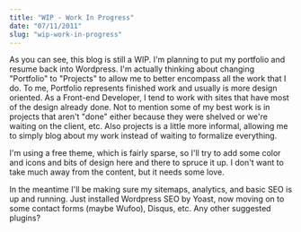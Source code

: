 ```yaml
---
title: "WIP - Work In Progress"
date: "07/11/2011"
slug: "wip-work-in-progress"
---
```


As you can see, this blog is still a WIP. I'm planning to put my portfolio and resume back into Wordpress. I'm actually thinking about changing "Portfolio" to "Projects" to allow me to better encompass all the work that I do. To me, Portfolio represents finished work and usually is more design oriented. As a Front-end Developer, I tend to work with sites that have most of the design already done. Not to mention some of my best work is in projects that aren't "done" either because they were shelved or we're waiting on the client, etc. Also projects is a little more informal, allowing me to simply blog about my work instead of waiting to formalize everything.

I'm using a free theme, which is fairly sparse, so I'll try to add some color and icons and bits of design here and there to spruce it up. I don't want to take much away from the content, but it needs some love.

In the meantime I'll be making sure my sitemaps, analytics, and basic SEO is up and running. Just installed Wordpress SEO by Yoast, now moving on to some contact forms (maybe Wufoo), Disqus, etc. Any other suggested plugins?